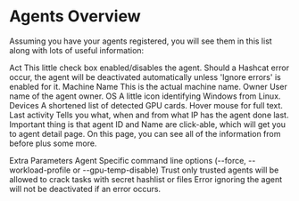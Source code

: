 # Agents Overview

Assuming you have your agents registered, you will see them in this list along with lots of useful information:

Act This little check box enabled/disables the agent. Should a Hashcat error occur, the agent will be deactivated automatically unless 'Ignore errors' is enabled for it.
Machine Name This is the actual machine name.
Owner User name of the agent owner.
OS A little icon identifying Windows from Linux.
Devices A shortened list of detected GPU cards. Hover mouse for full text.
Last activity Tells you what, when and from what IP has the agent done last.
Important thing is that agent ID and Name are click-able, which will get you to agent detail page. On this page, you can see all of the information from before plus some more.

Extra Parameters Agent Specific command line options (--force, --workload-profile or --gpu-temp-disable)
Trust only trusted agents will be allowed to crack tasks with secret hashlist or files
Error ignoring the agent will not be deactivated if an error occurs.
